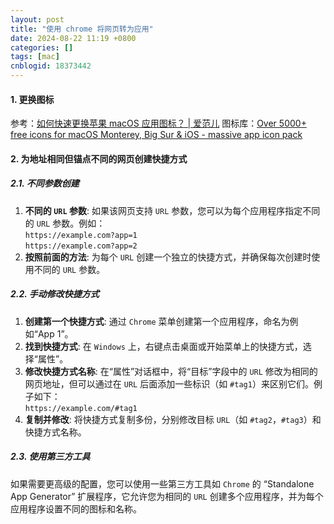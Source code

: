 ```yaml
---
layout: post
title: "使用 chrome 将网页转为应用"
date: 2024-08-22 11:19 +0800
categories: []
tags: [mac]
cnblogid: 18373442
---
```


#### 1. 更换图标
参考：[如何快速更换苹果 macOS 应用图标？ | 爱范儿](https://www.ifanr.com/app/1379030)
图标库：[Over 5000+ free icons for macOS Monterey, Big Sur & iOS - massive app icon pack](https://macosicons.com/#/)



#### 2. 为地址相同但锚点不同的网页创建快捷方式
##### 2.1. 不同参数创建
1. **不同的 `URL` 参数**: 如果该网页支持 `URL` 参数，您可以为每个应用程序指定不同的 `URL` 参数。例如：  
   `https://example.com?app=1`  
   `https://example.com?app=2`
2. **按照前面的方法**: 为每个 `URL` 创建一个独立的快捷方式，并确保每次创建时使用不同的 `URL` 参数。



##### 2.2. 手动修改快捷方式
1. **创建第一个快捷方式**: 通过 `Chrome` 菜单创建第一个应用程序，命名为例如“App 1”。
2. **找到快捷方式**: 在 `Windows` 上，右键点击桌面或开始菜单上的快捷方式，选择“属性”。
3. **修改快捷方式名称**: 在“属性”对话框中，将“目标”字段中的 `URL` 修改为相同的网页地址，但可以通过在 `URL` 后面添加一些标识（如 `#tag1`）来区别它们。例子如下：  
   `https://example.com/#tag1`
4. **复制并修改**: 将快捷方式复制多份，分别修改目标 `URL`（如 `#tag2`，`#tag3`）和快捷方式名称。



##### 2.3. 使用第三方工具
如果需要更高级的配置，您可以使用一些第三方工具如 `Chrome` 的 “Standalone App Generator” 扩展程序，它允许您为相同的 `URL` 创建多个应用程序，并为每个应用程序设置不同的图标和名称。
